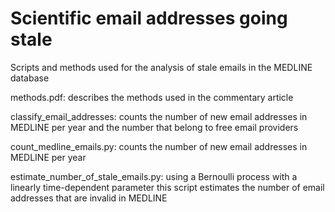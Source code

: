 # Scientific email addresses going stale

Scripts and methods used for the analysis of stale emails in the MEDLINE database

methods.pdf: describes the methods used in the commentary article

classify_email_addresses: counts the number of new email addresses in MEDLINE per year and the number that belong to free email providers

count_medline_emails.py: counts the number of new email addresses in MEDLINE per year

estimate_number_of_stale_emails.py: using a Bernoulli process with a linearly time-dependent parameter this script estimates the number of email addresses that are invalid in MEDLINE
